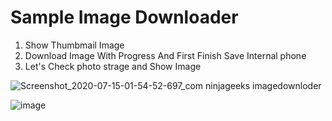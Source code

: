 # Sample Image Downloader


1. Show Thumbmail Image
2. Download Image With Progress And First Finish Save Internal phone
3. Let's Check photo strage and Show Image


![Screenshot_2020-07-15-01-54-52-697_com ninjageeks imagedownloder](https://user-images.githubusercontent.com/46979964/87478859-ac0d1800-c63f-11ea-838f-5ab5c84430f7.jpg)

![image](https://user-images.githubusercontent.com/46979964/87479000-f2fb0d80-c63f-11ea-9b95-4d59f63453f5.png)
